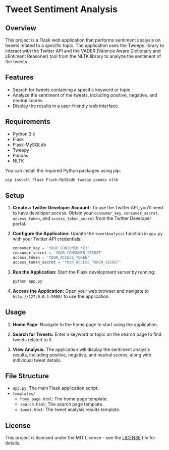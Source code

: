 # Tweet Sentiment Analysis

## Overview

This project is a Flask web application that performs sentiment analysis on tweets related to a specific topic. The application uses the Tweepy library to interact with the Twitter API and the VADER (Valence Aware Dictionary and sEntiment Reasoner) tool from the NLTK library to analyze the sentiment of the tweets.

## Features

- Search for tweets containing a specific keyword or topic.
- Analyze the sentiment of the tweets, including positive, negative, and neutral scores.
- Display the results in a user-friendly web interface.

## Requirements

- Python 3.x
- Flask
- Flask-MySQLdb
- Tweepy
- Pandas
- NLTK

You can install the required Python packages using pip:

```bash
pip install Flask Flask-MySQLdb tweepy pandas nltk
```

## Setup

1. **Create a Twitter Developer Account:** To use the Twitter API, you'll need to have developer access. Obtain your `consumer_key`, `consumer_secret`, `access_token`, and `access_token_secret` from the Twitter Developer portal.

2. **Configure the Application:** Update the `tweetAnalysis` function in `app.py` with your Twitter API credentials:

   ```python
   consumer_key = 'YOUR_CONSUMER_KEY'
   consumer_secret = 'YOUR_CONSUMER_SECRET'
   access_token = 'YOUR_ACCESS_TOKEN'
   access_token_secret = 'YOUR_ACCESS_TOKEN_SECRET'
   ```

3. **Run the Application:** Start the Flask development server by running:

   ```bash
   python app.py
   ```

4. **Access the Application:** Open your web browser and navigate to `http://127.0.0.1:5000/` to use the application.

## Usage

1. **Home Page:** Navigate to the home page to start using the application.

2. **Search for Tweets:** Enter a keyword or topic on the search page to find tweets related to it.

3. **View Analysis:** The application will display the sentiment analysis results, including positive, negative, and neutral scores, along with individual tweet details.

## File Structure

- `app.py`: The main Flask application script.
- `templates/`
  - `home_page.html`: The home page template.
  - `search.html`: The search page template.
  - `tweet.html`: The tweet analysis results template.

## License

This project is licensed under the MIT License - see the [LICENSE](LICENSE) file for details.
